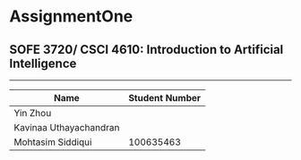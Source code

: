 # AssignmentOne
## SOFE 3720/ CSCI 4610: Introduction to Artificial Intelligence
----

Name| Student Number|
-|-
Yin Zhou|
Kavinaa Uthayachandran |
Mohtasim Siddiqui | 100635463
